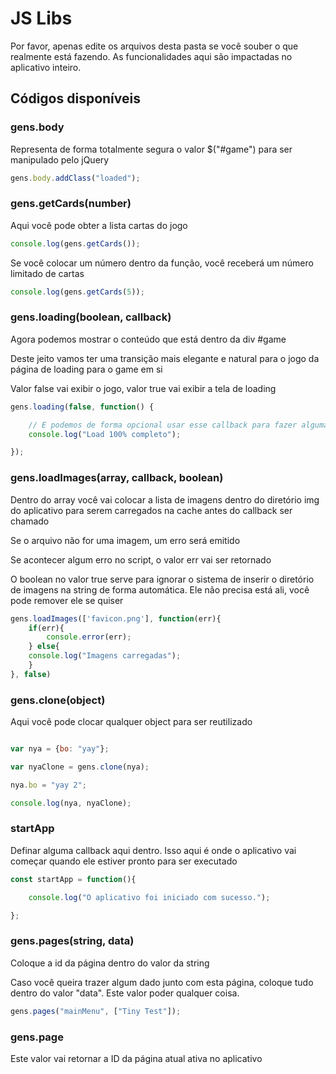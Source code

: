 # JS Libs

Por favor, apenas edite os arquivos desta pasta se você souber o que realmente está fazendo. As funcionalidades aqui são impactadas no aplicativo inteiro.

## Códigos disponíveis

### gens.body
Representa de forma totalmente segura o valor $("#game") para ser manipulado pelo jQuery
```js
gens.body.addClass("loaded");
```

### gens.getCards(number)
Aqui você pode obter a lista cartas do jogo
```js
console.log(gens.getCards());
```

Se você colocar um número dentro da função, você receberá um número limitado de cartas
```js
console.log(gens.getCards(5));
```

### gens.loading(boolean, callback)
Agora podemos mostrar o conteúdo que está dentro da div #game
    
Deste jeito vamos ter uma transição mais elegante e natural para o jogo da página de loading para o game em si
    
Valor false vai exibir o jogo, valor true vai exibir a tela de loading

```js
gens.loading(false, function() {

    // E podemos de forma opcional usar esse callback para fazer alguma coisinha quando a animação de transição de tela terminar
    console.log("Load 100% completo");

});
```

### gens.loadImages(array, callback, boolean)
Dentro do array você vai colocar a lista de imagens dentro do diretório img do aplicativo para serem carregados na cache antes do callback ser chamado

Se o arquivo não for uma imagem, um erro será emitido

Se acontecer algum erro no script, o valor err vai ser retornado

O boolean no valor true serve para ignorar o sistema de inserir o diretório de imagens na string de forma automática. Ele não precisa está ali, você pode remover ele se quiser
```js
gens.loadImages(['favicon.png'], function(err){
    if(err){
        console.error(err);
    } else{
    console.log("Imagens carregadas");
    }
}, false)
```

### gens.clone(object)

Aqui você pode clocar qualquer object para ser reutilizado
```js

var nya = {bo: "yay"};

var nyaClone = gens.clone(nya);

nya.bo = "yay 2";

console.log(nya, nyaClone);

```

###  startApp

Definar alguma callback aqui dentro. Isso aqui é onde o aplicativo vai começar quando ele estiver pronto para ser executado
```js
const startApp = function(){

    console.log("O aplicativo foi iniciado com sucesso.");

};
```

### gens.pages(string, data)

Coloque a id da página dentro do valor da string

Caso você queira trazer algum dado junto com esta página, coloque tudo dentro do valor "data". Este valor poder qualquer coisa.

```js
gens.pages("mainMenu", ["Tiny Test"]);
```

### gens.page

Este valor vai retornar a ID da página atual ativa no aplicativo